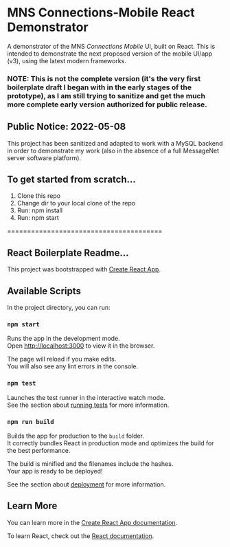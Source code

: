 # MNS Connections-Mobile React Demonstrator

A demonstrator of the MNS *Connections Mobile* UI, built on React. This is intended to demonstrate the next proposed version of the mobile UI/app (v3), using the latest modern frameworks.

### NOTE: This is not the complete version (it's the very first boilerplate draft I began with in the early stages of the prototype), as I am still trying to sanitize and get the much more complete early version authorized for public release.

## Public Notice: 2022-05-08

This project has been sanitized and adapted to work with a MySQL backend in order to demonstrate my work (also in the absence of a full MessageNet server software platform).

## To get started from scratch...
1. Clone this repo
2. Change dir to your local clone of the repo
3. Run: npm install
4. Run: npm start

=======================================
## React Boilerplate Readme...

This project was bootstrapped with [Create React App](https://github.com/facebook/create-react-app).

## Available Scripts

In the project directory, you can run:

### `npm start`

Runs the app in the development mode.\
Open [http://localhost:3000](http://localhost:3000) to view it in the browser.

The page will reload if you make edits.\
You will also see any lint errors in the console.

### `npm test`

Launches the test runner in the interactive watch mode.\
See the section about [running tests](https://facebook.github.io/create-react-app/docs/running-tests) for more information.

### `npm run build`

Builds the app for production to the `build` folder.\
It correctly bundles React in production mode and optimizes the build for the best performance.

The build is minified and the filenames include the hashes.\
Your app is ready to be deployed!

See the section about [deployment](https://facebook.github.io/create-react-app/docs/deployment) for more information.

## Learn More

You can learn more in the [Create React App documentation](https://facebook.github.io/create-react-app/docs/getting-started).

To learn React, check out the [React documentation](https://reactjs.org/).
